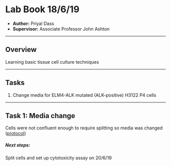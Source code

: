 # Lab Book 18/6/19
- **Author:** Priyal Dass
- **Supervisor:** Associate Professor John Ashton
------------------------------------------------------------------
## Overview
Learning basic tissue cell culture techniques

------------------------------------------------------------------
## Tasks
1. Change media for ELM4-ALK mutated (ALK-positive) H3122 P4 cells

------------------------------------------------------------------
## Task 1: Media change

Cells were not confluent enough to require splitting so media was changed ([protocol](../Protocols/Media_change.md))

##### Next steps:
Split cells and set up cytotoxicity assay on 20/6/19
